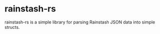 # rainstash-rs
rainstash-rs is a simple library for parsing Rainstash JSON data into simple structs.

